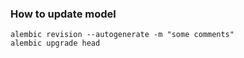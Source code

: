 ### How to update model

```shell
alembic revision --autogenerate -m "some comments"
alembic upgrade head
```